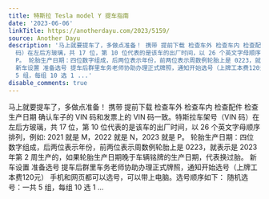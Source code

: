 ```yaml
---
title: 特斯拉 Tesla model Y 提车指南
date: '2023-06-06'
linkTitle: https://anotherdayu.com/2023/5159/
source: Another Dayu
description: '马上就要提车了，多做点准备！ 携带 提前下载 检查车外 检查车内 检查配件 检查生产日期 确认车子的 VIN 码和发票上的 VIN 码一致。特斯拉车架号（VIN
  码）在左后方玻璃，共 17 位，第 10 位代表的是该车的出厂时间，以 26 个英文字母顺序排列，例如: 2021 就是 M，2022 就是 N，2023 就是
  P。 轮胎生产日期：四位数字组成，后两位表示年份，前两位表示周数例轮胎上是 0223，就表示是 2023 年第 2 周生产的，如果轮胎生产日期晚于车辆铭牌的生产日期，代表换过胎。
  新车设置 准备选号 提车后群里车务老师协助办理正式牌照，通知开始选号（上牌工本费120元） 手机和网页都可以选号，可以带上电脑。选号顺序如下： 随机选号：一共
  5 组，每组 10 选 1 ...'
disable_comments: true
---
```

马上就要提车了，多做点准备！ 携带 提前下载 检查车外 检查车内 检查配件 检查生产日期 确认车子的 VIN 码和发票上的 VIN 码一致。特斯拉车架号（VIN 码）在左后方玻璃，共 17 位，第 10 位代表的是该车的出厂时间，以 26 个英文字母顺序排列，例如: 2021 就是 M，2022 就是 N，2023 就是 P。 轮胎生产日期：四位数字组成，后两位表示年份，前两位表示周数例轮胎上是 0223，就表示是 2023 年第 2 周生产的，如果轮胎生产日期晚于车辆铭牌的生产日期，代表换过胎。 新车设置 准备选号 提车后群里车务老师协助办理正式牌照，通知开始选号（上牌工本费120元） 手机和网页都可以选号，可以带上电脑。选号顺序如下： 随机选号：一共 5 组，每组 10 选 1 ...